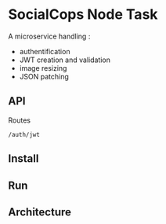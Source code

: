 # SocialCops Node Task

A microservice handling :
- authentification
- JWT creation and validation
- image resizing
- JSON patching

## API

Routes

```
/auth/jwt

```

## Install



## Run



## Architecture



